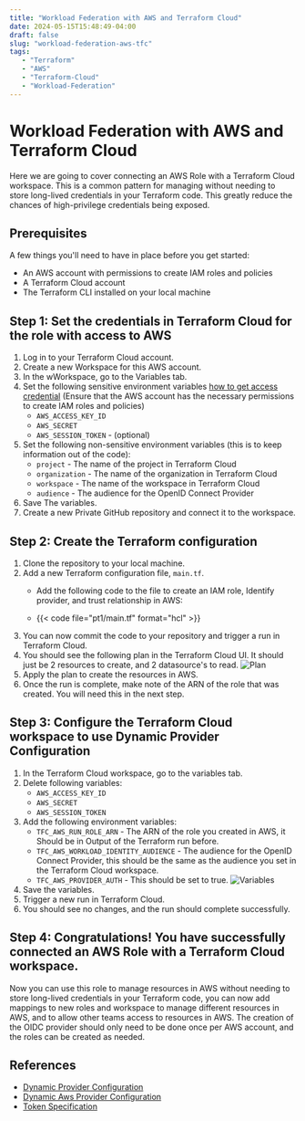 ```yaml
---
title: "Workload Federation with AWS and Terraform Cloud"
date: 2024-05-15T15:48:49-04:00
draft: false
slug: "workload-federation-aws-tfc"
tags: 
   - "Terraform" 
   - "AWS" 
   - "Terraform-Cloud" 
   - "Workload-Federation"
---
```


# Workload Federation with AWS and Terraform Cloud

Here we are going to cover connecting an AWS Role with a Terraform Cloud workspace. This is a common pattern for managing
without needing to store long-lived credentials in your Terraform code. This greatly reduce the chances of high-privilege credentials being exposed.

## Prerequisites

A few things you'll need to have in place before you get started:
- An AWS account with permissions to create IAM roles and policies
- A Terraform Cloud account
- The Terraform CLI installed on your local machine

## Step 1: Set the credentials in Terraform Cloud for the role with access to AWS

1. Log in to your Terraform Cloud account.
2. Create a new Workspace for this AWS account.
3. In the wWorkspace, go to the Variables tab.
4. Set the following sensitive environment variables [how to get access credential](https://docs.aws.amazon.com/keyspaces/latest/devguide/access.credentials.html) (Ensure that the AWS account has the necessary permissions to create IAM roles and policies)
   - `AWS_ACCESS_KEY_ID`
   - `AWS_SECRET`
   - `AWS_SESSION_TOKEN` - (optional) 
5. Set the following non-sensitive environment variables (this is to keep information out of the code):
   - `project` - The name of the project in Terraform Cloud
   - `organization` - The name of the organization in Terraform Cloud
   - `workspace` - The name of the workspace in Terraform Cloud
   - `audience` - The audience for the OpenID Connect Provider
6. Save The variables.
7. Create a new Private GitHub repository and connect it to the workspace.

## Step 2: Create the Terraform configuration
1. Clone the repository to your local machine.
2. Add a new Terraform configuration file, `main.tf`.
   - Add the following code to the file to create an IAM role, Identify provider, and trust relationship in AWS:
           
   - {{< code file="pt1/main.tf" format="hcl" >}}
3. You can now commit the code to your repository and trigger a run in Terraform Cloud.
4. You should see the following plan in the Terraform Cloud UI. It should just be 2 resources to create, and 2 datasource's to read.
   ![Plan](/images/workload-federation-aws-tfc/Plan.png)
5. Apply the plan to create the resources in AWS.
6. Once the run is complete, make note of the ARN of the role that was created. You will need this in the next step.

## Step 3: Configure the Terraform Cloud workspace to use Dynamic Provider Configuration
1. In the Terraform Cloud workspace, go to the variables tab.
2. Delete following variables:
   - `AWS_ACCESS_KEY_ID`
   - `AWS_SECRET`
   - `AWS_SESSION_TOKEN`
3. Add the following environment variables:
   - `TFC_AWS_RUN_ROLE_ARN` - The ARN of the role you created in AWS, it Should be in Output of the Terraform run before.
   - `TFC_AWS_WORKLOAD_IDENTITY_AUDIENCE` - The audience for the OpenID Connect Provider, this should be the same as the audience you set in the Terraform Cloud workspace.
   - `TFC_AWS_PROVIDER_AUTH` - This should be set to true.
   ![Variables](/images/workload-federation-aws-tfc/dynamic-provider-variables.png)
4. Save the variables.
5. Trigger a new run in Terraform Cloud.
6. You should see no changes, and the run should complete successfully.

## Step 4: Congratulations! You have successfully connected an AWS Role with a Terraform Cloud workspace.

Now you can use this role to manage resources in AWS without needing to store long-lived credentials in your Terraform code, you can now add mappings to new roles
and workspace to manage different resources in AWS, and to allow other teams access to resources in AWS. The creation of the OIDC provider should only need to be done once per AWS
account, and the roles can be created as needed.


## References
- [Dynamic Provider Configuration](https://www.terraform.io/docs/language/providers/configuration.html#dynamic-provider-configuration)
- [Dynamic Aws Provider Configuration](https://developer.hashicorp.com/terraform/cloud-docs/workspaces/dynamic-provider-credentials/aws-configuration)
- [Token Specification](https://developer.hashicorp.com/terraform/cloud-docs/workspaces/dynamic-provider-credentials/workload-identity-tokens#token-specification)

